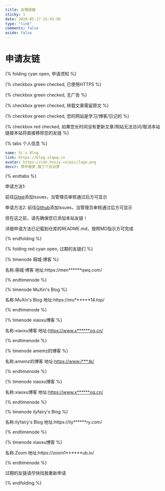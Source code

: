 ```yaml
---
title: 友情链接
sticky: 1
date: 2020-05-17 15:43:50
type: "link"
comments: false
aside: false
---
```

<script src="https://cdn.jsdelivr.net/npm/jquery">
<script>console.log('Hajeekn的友链页面,不容侵犯');</script>
<div id='friend1'></div>
<script src='https://unpkg.com/butterfly-friend/dist/friend.min.js'></script>
<script>
var obj = {
    // 容器选择器
    el: '#friend1',
    // gitee主人id
    owner: 'SLQWQ',
    url: 'https://cdn.jsdelivr.net/npm/hajeekn-friendjson/friend.json',
    // gitee仓库
    repo: 'Friends',
    // 排序方式
    direction_sort: 'asc',
    // 按标签排序
    sort_container: ['乐特大佬', 'N0ts大佬', 'Gitee友链', 'GitHub友链'],
    // 标签描述
    labelDescr: {
      乐特大佬: "<span style='color:red;'>这可是乐特大佬专属的位置哦!!</span>",
      Nots大佬: "<span style='color:red;'>这可是Nots大佬专属的位置哦!!</span>",
      Gitee友链: "<span style='color:red;'>这些都是我的友链啦~</span>",
      GitHub友链: "<span style='color:gold;'>这些都是来自GitHub仓库申请的朋友辣</span>",
    }
  }
  document.querySelector('.flink').insertAdjacentHTML('afterbegin',"<div id='friend1'></div>")
  new Friend(obj)
</script>

# 申请友链

{% folding cyan open, 申请须知 %}

{% checkbox green checked, 已使用HTTPS %}

{% checkbox green checked, 无广告 %}

{% checkbox green checked, 转载文章需留原文 %}

{% checkbox green checked, 您的网站是学习/博客/日记的 %}

{% checkbox red checked, 如果您长时间没有更新文章/网站无法访问/取消本站链接本站将直接移除您的友链 %}

{% tabs 个人信息 %}
<!-- tab -->
```yaml
name: SL's Blog
link: https://blog.slqwq.cn
avatar: https://cdn.hesiy.cn/pic/logo.png
descr: 梦中做梦,做了个白日梦
```
<!-- endtab -->
{%  endtabs %}

申请方法1:

前往[Gitee](https://gitee.com/slqwq/Friends)添加Issues，当管理员审核通过后方可显示

申请方法2:
前往[Github](https://github.com/ladjeek-actions/friendget)添加Issues，当管理员审核通过后方可显示

但在这之前，请先确保您已添加本站友链！

详细申请方法已记载到仓库的README.md，按照MD指示方可完成

{% endfolding %}



{% folding red cyan open, 过期的友链们 %}

{% timenode 萌城·博客 %}

名称:萌城·博客 地址:https://men******qwq.com/

{% endtimenode %}

{% timenode MuXin's Blog %}

名称:MuXin's Blog 地址:https://mu******14.top/

{% endtimenode %}

{% timenode xiaoxu博客 %}

名称:xiaoxu博客 地址:https://www.x******og.cn/

{% endtimenode %}

{% timenode amemz的博客 %}

名称:amemz的博客 地址:https://www.j***.tk/

{% endtimenode %}

{% timenode xiaoxu博客 %}

名称:xiaoxu博客 地址:https://www.x******og.cn/

{% endtimenode %}

{% timenode ilyfairy's Blog %}

名称:ilyfairy's Blog 地址:https://ily******ry.com/

{% endtimenode %}

{% timenode xiaoxu博客 %}

名称:Zoom 地址:https://zoom1******ub.io/

{% endtimenode %}

过期的友链请尽快找我重新申请

{% endfolding %}